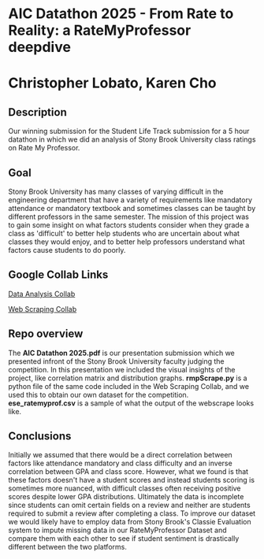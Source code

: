 # AIC Datathon 2025 - From Rate to Reality: a RateMyProfessor deepdive
# Christopher Lobato, Karen Cho


## Description
Our winning submission for the Student Life Track submission for a 5 hour datathon in which we did an analysis of Stony Brook University class ratings on Rate My Professor.


## Goal
Stony Brook University has many classes of varying difficult in the engineering department that have a variety of requirements like mandatory attendance or mandatory textbook and sometimes classes can be taught by different professors in the same semester. 
The mission of this project was to gain some insight on what factors students consider when they grade a class as 'difficult' to better help students who are uncertain about what classes they would enjoy, and to better help professors understand what factors cause students to do poorly.

## Google Collab Links
[Data Analysis Collab](https://colab.research.google.com/drive/1pMhZbP_V2k7COGfLxRUEfZjKBviP8oxq?usp=sharing)


[Web Scraping Collab](https://colab.research.google.com/drive/1m0FziomUFKMj_hT0vHceA2DGkpMg9L3Y?usp=sharing)

## Repo overview
The **AIC Datathon 2025.pdf** is our presentation submission which we presented infront of the Stony Brook University faculty judging the competition. In this presentation we included the visual insights of the project, like correlation matrix and distribution graphs. **rmpScrape.py** is a python file of the same code included in the Web Scraping Collab, and we used this to obtain our own dataset for the competition. **ese_ratemyprof.csv** is a sample of what the output of the webscrape looks like.

## Conclusions 
Initially we assumed that there would be a direct correlation between factors like attendance mandatory and class difficulty and an inverse correlation between GPA and class score. However, what we found is that these factors doesn't have a student scores and instead students scoring is sometimes more nuanced, with difficult classes often receiving positive scores despite lower GPA distributions. Ultimately the data is incomplete since students can omit certain fields on a review and neither are students required to submit a review after completing a class. To improve our dataset we would likely have to employ data from Stony Brook's Classie Evaluation system to impute missing data in our RateMyProfessor Dataset and compare them with each other to see if student sentiment is drastically different between the two platforms.  
